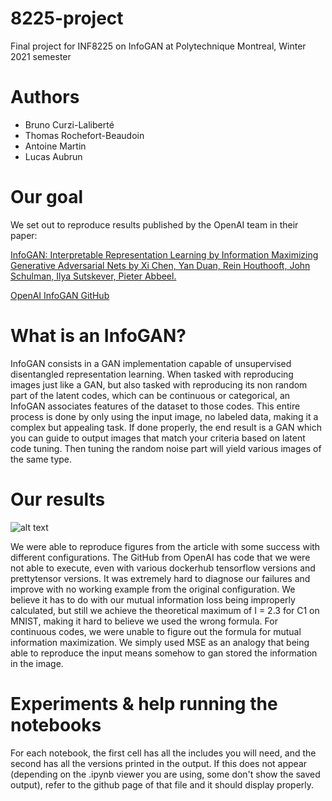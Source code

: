 # 8225-project
Final project for INF8225 on InfoGAN at Polytechnique Montreal, Winter 2021 semester

# Authors
- Bruno Curzi-Laliberté
- Thomas Rochefort-Beaudoin
- Antoine Martin
- Lucas Aubrun

# Our goal
We set out to reproduce results published by the OpenAI team in their paper:

[InfoGAN: Interpretable Representation Learning by Information Maximizing Generative Adversarial Nets by Xi Chen, Yan Duan, Rein Houthooft, John Schulman, Ilya Sutskever, Pieter Abbeel.](https://arxiv.org/abs/1606.03657)

[OpenAI InfoGAN GitHub](https://github.com/openai/InfoGAN)

# What is an InfoGAN?
InfoGAN consists in a GAN implementation capable of unsupervised disentangled representation learning. When tasked with reproducing images just like a GAN, but also tasked with reproducing its non random part of the latent codes, which can be continuous or categorical, an InfoGAN associates features of the dataset to those codes. This entire process is done by only using the input image, no labeled data, making it a complex but appealing task. If done properly, the end result is a GAN which you can guide to output images that match your criteria based on latent code tuning. Then tuning the random noise part will yield various images of the same type.

# Our results

![alt text](https://user-images.githubusercontent.com/47933584/116708036-51119b00-a99d-11eb-9505-d6b131b4974a.png)

We were able to reproduce figures from the article with some success with different configurations. The GitHub from OpenAI has code that we were not able to execute, even with various dockerhub tensorflow versions and prettytensor versions. It was extremely hard to diagnose our failures and improve with no working example from the original configuration. We believe it has to do with our mutual information loss being improperly calculated, but still we achieve the theoretical maximum of I = 2.3 for C1 on MNIST, making it hard to believe we used the wrong formula. For continuous codes, we were unable to figure out the formula for mutual information maximization. We simply used MSE as an analogy that being able to reproduce the input means somehow to gan stored the information in the image.

# Experiments & help running the notebooks
For each notebook, the first cell has all the includes you will need, and the second has all the versions printed in the output. If this does not appear (depending on the .ipynb viewer you are using, some don't show the saved output), refer to the github page of that file and it should display properly.

